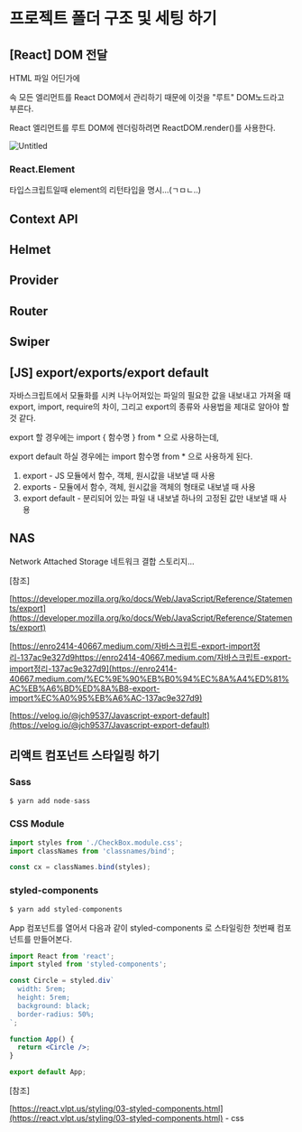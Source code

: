 # 프로젝트 폴더 구조 및 세팅 하기

## [React] DOM 전달

HTML 파일 어딘가에 <div> 속 모든 엘리먼트를 React DOM에서 관리하기 때문에 이것을 "루트" DOM노드라고 부른다. 

React 엘리먼트를 루트 DOM에 렌더링하려면 ReactDOM.render()를 사용한다.

![Untitled](https://user-images.githubusercontent.com/58289110/105181709-7f4a3800-5b6f-11eb-8ed7-0863855e078a.png)

### React.Element

타입스크립트일때 element의 리턴타입을 명시...(ㄱㅁㄴ..)

## Context API

## Helmet

## Provider

## Router
 
## Swiper

## [JS] export/exports/export default

자바스크립트에서 모듈화를 시켜 나누어져있는 파일의 필요한 값을 내보내고 가져올 때 export, import, require의 차이, 그리고 export의 종류와 사용법을 제대로 알아야 할 것 같다.

export 할 경우에는 import { 함수명 } from * 으로 사용하는데,

export default 하실 경우에는 import 함수명 from * 으로 사용하게 된다.

1. export - JS 모듈에서 함수, 객체, 원시값을 내보낼 때 사용
2. exports - 모듈에서 함수, 객체, 원시값을 객체의 형태로 내보낼 때 사용
3. export default - 분리되어 있는 파일 내 내보낼 하나의 고정된 값만 내보낼 때 사용

## NAS

Network Attached Storage 네트워크 결합 스토리지...

[참조]

[https://developer.mozilla.org/ko/docs/Web/JavaScript/Reference/Statements/export](https://developer.mozilla.org/ko/docs/Web/JavaScript/Reference/Statements/export)

[https://enro2414-40667.medium.com/자바스크립트-export-import정리-137ac9e327d9https://enro2414-40667.medium.com/자바스크립트-export-import정리-137ac9e327d9](https://enro2414-40667.medium.com/%EC%9E%90%EB%B0%94%EC%8A%A4%ED%81%AC%EB%A6%BD%ED%8A%B8-export-import%EC%A0%95%EB%A6%AC-137ac9e327d9)

[https://velog.io/@jch9537/Javascript-export-default](https://velog.io/@jch9537/Javascript-export-default)

## 리액트 컴포넌트 스타일링 하기

### Sass

```jsx
$ yarn add node-sass
```

### CSS Module

```jsx
import styles from './CheckBox.module.css';
import classNames from 'classnames/bind';

const cx = classNames.bind(styles);
```

### styled-components

```jsx
$ yarn add styled-components
```

App 컴포넌트를 열어서 다음과 같이 styled-components 로 스타일링한 첫번째 컴포넌트를 만들어본다.

```jsx
import React from 'react';
import styled from 'styled-components';

const Circle = styled.div`
  width: 5rem;
  height: 5rem;
  background: black;
  border-radius: 50%;
`;

function App() {
  return <Circle />;
}

export default App;
```

[참조]

[https://react.vlpt.us/styling/03-styled-components.html](https://react.vlpt.us/styling/03-styled-components.html) - css
